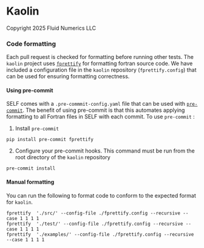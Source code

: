 # Kaolin
Copyright 2025 Fluid Numerics LLC

### Code formatting
Each pull request is checked for formatting before running other tests. The `kaolin` project uses [`fprettify`](https://pypi.org/project/fprettify/) for formatting fortran source code. We have included a configuration file in the `kaolin` repository (`fprettify.config`) that can be used for ensuring formatting correctness.

#### Using pre-commit
SELF comes with a `.pre-commmit-config.yaml` file that can be used with [`pre-commit`](https://pre-commit.com/). The benefit of using pre-commit is that this automates applying formatting to all Fortran files in SELF with each commit. To use `pre-commit` :

1. Install `pre-commit` 

```
pip install pre-commit fprettify
```

2. Configure your pre-commit hooks. This command must be run from the root directory of the `kaolin` repository

```
pre-commit install
```

#### Manual formatting
You can run the following to format code to conform to the expected format for `kaolin`.

```
fprettify  './src/' --config-file ./fprettify.config --recursive --case 1 1 1 1
fprettify  './test/' --config-file ./fprettify.config --recursive --case 1 1 1 1
fprettify  './examples/' --config-file ./fprettify.config --recursive --case 1 1 1 1
```
